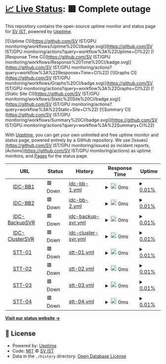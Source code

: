 # [📈 Live Status](https://demo.upptime.js.org): <!--live status--> **🟥 Complete outage**

This repository contains the open-source uptime monitor and status page for [SV IST](https://demo.upptime.js.org), powered by [Upptime](https://github.com/upptime/upptime).

[![Uptime CI](https://github.com/SV IST/GPU monitoring/workflows/Uptime%20CI/badge.svg)](https://github.com/SV IST/GPU monitoring/actions?query=workflow%3A%22Uptime+CI%22)
[![Response Time CI](https://github.com/SV IST/GPU monitoring/workflows/Response%20Time%20CI/badge.svg)](https://github.com/SV IST/GPU monitoring/actions?query=workflow%3A%22Response+Time+CI%22)
[![Graphs CI](https://github.com/SV IST/GPU monitoring/workflows/Graphs%20CI/badge.svg)](https://github.com/SV IST/GPU monitoring/actions?query=workflow%3A%22Graphs+CI%22)
[![Static Site CI](https://github.com/SV IST/GPU monitoring/workflows/Static%20Site%20CI/badge.svg)](https://github.com/SV IST/GPU monitoring/actions?query=workflow%3A%22Static+Site+CI%22)
[![Summary CI](https://github.com/SV IST/GPU monitoring/workflows/Summary%20CI/badge.svg)](https://github.com/SV IST/GPU monitoring/actions?query=workflow%3A%22Summary+CI%22)

With [Upptime](https://upptime.js.org), you can get your own unlimited and free uptime monitor and status page, powered entirely by a GitHub repository. We use [Issues](https://github.com/SV IST/GPU monitoring/issues) as incident reports, [Actions](https://github.com/SV IST/GPU monitoring/actions) as uptime monitors, and [Pages](https://demo.upptime.js.org) for the status page.

<!--start: status pages-->
<!-- This summary is generated by Upptime (https://github.com/upptime/upptime) -->
<!-- Do not edit this manually, your changes will be overwritten -->
<!-- prettier-ignore -->
| URL | Status | History | Response Time | Uptime |
| --- | ------ | ------- | ------------- | ------ |
| <img alt="" src="https://icons.duckduckgo.com/ip3/null.ico" height="13"> [IDC-BB1](10.50.20.105) | 🟥 Down | [idc-bb-1.yml](https://github.com/teamjun/GPUmonitoring/commits/HEAD/history/idc-bb-1.yml) | <details><summary><img alt="Response time graph" src="./graphs/idc-bb-1/response-time-week.png" height="20"> 0ms</summary><br><a href="https://teamjun.github.io/GPU monitoring/history/idc-bb-1"><img alt="Response time 0" src="https://img.shields.io/endpoint?url=https%3A%2F%2Fraw.githubusercontent.com%2Fteamjun%2FGPUmonitoring%2FHEAD%2Fapi%2Fidc-bb-1%2Fresponse-time.json"></a><br><a href="https://teamjun.github.io/GPU monitoring/history/idc-bb-1"><img alt="24-hour response time 0" src="https://img.shields.io/endpoint?url=https%3A%2F%2Fraw.githubusercontent.com%2Fteamjun%2FGPUmonitoring%2FHEAD%2Fapi%2Fidc-bb-1%2Fresponse-time-day.json"></a><br><a href="https://teamjun.github.io/GPU monitoring/history/idc-bb-1"><img alt="7-day response time 0" src="https://img.shields.io/endpoint?url=https%3A%2F%2Fraw.githubusercontent.com%2Fteamjun%2FGPUmonitoring%2FHEAD%2Fapi%2Fidc-bb-1%2Fresponse-time-week.json"></a><br><a href="https://teamjun.github.io/GPU monitoring/history/idc-bb-1"><img alt="30-day response time 0" src="https://img.shields.io/endpoint?url=https%3A%2F%2Fraw.githubusercontent.com%2Fteamjun%2FGPUmonitoring%2FHEAD%2Fapi%2Fidc-bb-1%2Fresponse-time-month.json"></a><br><a href="https://teamjun.github.io/GPU monitoring/history/idc-bb-1"><img alt="1-year response time 0" src="https://img.shields.io/endpoint?url=https%3A%2F%2Fraw.githubusercontent.com%2Fteamjun%2FGPUmonitoring%2FHEAD%2Fapi%2Fidc-bb-1%2Fresponse-time-year.json"></a></details> | <details><summary><a href="https://teamjun.github.io/GPU monitoring/history/idc-bb-1">0.01%</a></summary><a href="https://teamjun.github.io/GPU monitoring/history/idc-bb-1"><img alt="All-time uptime 0.01%" src="https://img.shields.io/endpoint?url=https%3A%2F%2Fraw.githubusercontent.com%2Fteamjun%2FGPUmonitoring%2FHEAD%2Fapi%2Fidc-bb-1%2Fuptime.json"></a><br><a href="https://teamjun.github.io/GPU monitoring/history/idc-bb-1"><img alt="24-hour uptime 0.00%" src="https://img.shields.io/endpoint?url=https%3A%2F%2Fraw.githubusercontent.com%2Fteamjun%2FGPUmonitoring%2FHEAD%2Fapi%2Fidc-bb-1%2Fuptime-day.json"></a><br><a href="https://teamjun.github.io/GPU monitoring/history/idc-bb-1"><img alt="7-day uptime 0.01%" src="https://img.shields.io/endpoint?url=https%3A%2F%2Fraw.githubusercontent.com%2Fteamjun%2FGPUmonitoring%2FHEAD%2Fapi%2Fidc-bb-1%2Fuptime-week.json"></a><br><a href="https://teamjun.github.io/GPU monitoring/history/idc-bb-1"><img alt="30-day uptime 0.01%" src="https://img.shields.io/endpoint?url=https%3A%2F%2Fraw.githubusercontent.com%2Fteamjun%2FGPUmonitoring%2FHEAD%2Fapi%2Fidc-bb-1%2Fuptime-month.json"></a><br><a href="https://teamjun.github.io/GPU monitoring/history/idc-bb-1"><img alt="1-year uptime 0.01%" src="https://img.shields.io/endpoint?url=https%3A%2F%2Fraw.githubusercontent.com%2Fteamjun%2FGPUmonitoring%2FHEAD%2Fapi%2Fidc-bb-1%2Fuptime-year.json"></a></details>
| <img alt="" src="https://icons.duckduckgo.com/ip3/null.ico" height="13"> [IDC-BB2](10.50.20.106) | 🟥 Down | [idc-bb-2.yml](https://github.com/teamjun/GPUmonitoring/commits/HEAD/history/idc-bb-2.yml) | <details><summary><img alt="Response time graph" src="./graphs/idc-bb-2/response-time-week.png" height="20"> 0ms</summary><br><a href="https://teamjun.github.io/GPU monitoring/history/idc-bb-2"><img alt="Response time 0" src="https://img.shields.io/endpoint?url=https%3A%2F%2Fraw.githubusercontent.com%2Fteamjun%2FGPUmonitoring%2FHEAD%2Fapi%2Fidc-bb-2%2Fresponse-time.json"></a><br><a href="https://teamjun.github.io/GPU monitoring/history/idc-bb-2"><img alt="24-hour response time 0" src="https://img.shields.io/endpoint?url=https%3A%2F%2Fraw.githubusercontent.com%2Fteamjun%2FGPUmonitoring%2FHEAD%2Fapi%2Fidc-bb-2%2Fresponse-time-day.json"></a><br><a href="https://teamjun.github.io/GPU monitoring/history/idc-bb-2"><img alt="7-day response time 0" src="https://img.shields.io/endpoint?url=https%3A%2F%2Fraw.githubusercontent.com%2Fteamjun%2FGPUmonitoring%2FHEAD%2Fapi%2Fidc-bb-2%2Fresponse-time-week.json"></a><br><a href="https://teamjun.github.io/GPU monitoring/history/idc-bb-2"><img alt="30-day response time 0" src="https://img.shields.io/endpoint?url=https%3A%2F%2Fraw.githubusercontent.com%2Fteamjun%2FGPUmonitoring%2FHEAD%2Fapi%2Fidc-bb-2%2Fresponse-time-month.json"></a><br><a href="https://teamjun.github.io/GPU monitoring/history/idc-bb-2"><img alt="1-year response time 0" src="https://img.shields.io/endpoint?url=https%3A%2F%2Fraw.githubusercontent.com%2Fteamjun%2FGPUmonitoring%2FHEAD%2Fapi%2Fidc-bb-2%2Fresponse-time-year.json"></a></details> | <details><summary><a href="https://teamjun.github.io/GPU monitoring/history/idc-bb-2">0.01%</a></summary><a href="https://teamjun.github.io/GPU monitoring/history/idc-bb-2"><img alt="All-time uptime 0.01%" src="https://img.shields.io/endpoint?url=https%3A%2F%2Fraw.githubusercontent.com%2Fteamjun%2FGPUmonitoring%2FHEAD%2Fapi%2Fidc-bb-2%2Fuptime.json"></a><br><a href="https://teamjun.github.io/GPU monitoring/history/idc-bb-2"><img alt="24-hour uptime 0.00%" src="https://img.shields.io/endpoint?url=https%3A%2F%2Fraw.githubusercontent.com%2Fteamjun%2FGPUmonitoring%2FHEAD%2Fapi%2Fidc-bb-2%2Fuptime-day.json"></a><br><a href="https://teamjun.github.io/GPU monitoring/history/idc-bb-2"><img alt="7-day uptime 0.01%" src="https://img.shields.io/endpoint?url=https%3A%2F%2Fraw.githubusercontent.com%2Fteamjun%2FGPUmonitoring%2FHEAD%2Fapi%2Fidc-bb-2%2Fuptime-week.json"></a><br><a href="https://teamjun.github.io/GPU monitoring/history/idc-bb-2"><img alt="30-day uptime 0.01%" src="https://img.shields.io/endpoint?url=https%3A%2F%2Fraw.githubusercontent.com%2Fteamjun%2FGPUmonitoring%2FHEAD%2Fapi%2Fidc-bb-2%2Fuptime-month.json"></a><br><a href="https://teamjun.github.io/GPU monitoring/history/idc-bb-2"><img alt="1-year uptime 0.01%" src="https://img.shields.io/endpoint?url=https%3A%2F%2Fraw.githubusercontent.com%2Fteamjun%2FGPUmonitoring%2FHEAD%2Fapi%2Fidc-bb-2%2Fuptime-year.json"></a></details>
| <img alt="" src="https://icons.duckduckgo.com/ip3/null.ico" height="13"> [IDC-BackupSVR](10.50.20.127) | 🟥 Down | [idc-backup-svr.yml](https://github.com/teamjun/GPUmonitoring/commits/HEAD/history/idc-backup-svr.yml) | <details><summary><img alt="Response time graph" src="./graphs/idc-backup-svr/response-time-week.png" height="20"> 0ms</summary><br><a href="https://teamjun.github.io/GPU monitoring/history/idc-backup-svr"><img alt="Response time 0" src="https://img.shields.io/endpoint?url=https%3A%2F%2Fraw.githubusercontent.com%2Fteamjun%2FGPUmonitoring%2FHEAD%2Fapi%2Fidc-backup-svr%2Fresponse-time.json"></a><br><a href="https://teamjun.github.io/GPU monitoring/history/idc-backup-svr"><img alt="24-hour response time 0" src="https://img.shields.io/endpoint?url=https%3A%2F%2Fraw.githubusercontent.com%2Fteamjun%2FGPUmonitoring%2FHEAD%2Fapi%2Fidc-backup-svr%2Fresponse-time-day.json"></a><br><a href="https://teamjun.github.io/GPU monitoring/history/idc-backup-svr"><img alt="7-day response time 0" src="https://img.shields.io/endpoint?url=https%3A%2F%2Fraw.githubusercontent.com%2Fteamjun%2FGPUmonitoring%2FHEAD%2Fapi%2Fidc-backup-svr%2Fresponse-time-week.json"></a><br><a href="https://teamjun.github.io/GPU monitoring/history/idc-backup-svr"><img alt="30-day response time 0" src="https://img.shields.io/endpoint?url=https%3A%2F%2Fraw.githubusercontent.com%2Fteamjun%2FGPUmonitoring%2FHEAD%2Fapi%2Fidc-backup-svr%2Fresponse-time-month.json"></a><br><a href="https://teamjun.github.io/GPU monitoring/history/idc-backup-svr"><img alt="1-year response time 0" src="https://img.shields.io/endpoint?url=https%3A%2F%2Fraw.githubusercontent.com%2Fteamjun%2FGPUmonitoring%2FHEAD%2Fapi%2Fidc-backup-svr%2Fresponse-time-year.json"></a></details> | <details><summary><a href="https://teamjun.github.io/GPU monitoring/history/idc-backup-svr">0.01%</a></summary><a href="https://teamjun.github.io/GPU monitoring/history/idc-backup-svr"><img alt="All-time uptime 0.01%" src="https://img.shields.io/endpoint?url=https%3A%2F%2Fraw.githubusercontent.com%2Fteamjun%2FGPUmonitoring%2FHEAD%2Fapi%2Fidc-backup-svr%2Fuptime.json"></a><br><a href="https://teamjun.github.io/GPU monitoring/history/idc-backup-svr"><img alt="24-hour uptime 0.00%" src="https://img.shields.io/endpoint?url=https%3A%2F%2Fraw.githubusercontent.com%2Fteamjun%2FGPUmonitoring%2FHEAD%2Fapi%2Fidc-backup-svr%2Fuptime-day.json"></a><br><a href="https://teamjun.github.io/GPU monitoring/history/idc-backup-svr"><img alt="7-day uptime 0.01%" src="https://img.shields.io/endpoint?url=https%3A%2F%2Fraw.githubusercontent.com%2Fteamjun%2FGPUmonitoring%2FHEAD%2Fapi%2Fidc-backup-svr%2Fuptime-week.json"></a><br><a href="https://teamjun.github.io/GPU monitoring/history/idc-backup-svr"><img alt="30-day uptime 0.01%" src="https://img.shields.io/endpoint?url=https%3A%2F%2Fraw.githubusercontent.com%2Fteamjun%2FGPUmonitoring%2FHEAD%2Fapi%2Fidc-backup-svr%2Fuptime-month.json"></a><br><a href="https://teamjun.github.io/GPU monitoring/history/idc-backup-svr"><img alt="1-year uptime 0.01%" src="https://img.shields.io/endpoint?url=https%3A%2F%2Fraw.githubusercontent.com%2Fteamjun%2FGPUmonitoring%2FHEAD%2Fapi%2Fidc-backup-svr%2Fuptime-year.json"></a></details>
| <img alt="" src="https://icons.duckduckgo.com/ip3/null.ico" height="13"> [IDC-ClusterSVR](10.50.20.129) | 🟥 Down | [idc-cluster-svr.yml](https://github.com/teamjun/GPUmonitoring/commits/HEAD/history/idc-cluster-svr.yml) | <details><summary><img alt="Response time graph" src="./graphs/idc-cluster-svr/response-time-week.png" height="20"> 0ms</summary><br><a href="https://teamjun.github.io/GPU monitoring/history/idc-cluster-svr"><img alt="Response time 0" src="https://img.shields.io/endpoint?url=https%3A%2F%2Fraw.githubusercontent.com%2Fteamjun%2FGPUmonitoring%2FHEAD%2Fapi%2Fidc-cluster-svr%2Fresponse-time.json"></a><br><a href="https://teamjun.github.io/GPU monitoring/history/idc-cluster-svr"><img alt="24-hour response time 0" src="https://img.shields.io/endpoint?url=https%3A%2F%2Fraw.githubusercontent.com%2Fteamjun%2FGPUmonitoring%2FHEAD%2Fapi%2Fidc-cluster-svr%2Fresponse-time-day.json"></a><br><a href="https://teamjun.github.io/GPU monitoring/history/idc-cluster-svr"><img alt="7-day response time 0" src="https://img.shields.io/endpoint?url=https%3A%2F%2Fraw.githubusercontent.com%2Fteamjun%2FGPUmonitoring%2FHEAD%2Fapi%2Fidc-cluster-svr%2Fresponse-time-week.json"></a><br><a href="https://teamjun.github.io/GPU monitoring/history/idc-cluster-svr"><img alt="30-day response time 0" src="https://img.shields.io/endpoint?url=https%3A%2F%2Fraw.githubusercontent.com%2Fteamjun%2FGPUmonitoring%2FHEAD%2Fapi%2Fidc-cluster-svr%2Fresponse-time-month.json"></a><br><a href="https://teamjun.github.io/GPU monitoring/history/idc-cluster-svr"><img alt="1-year response time 0" src="https://img.shields.io/endpoint?url=https%3A%2F%2Fraw.githubusercontent.com%2Fteamjun%2FGPUmonitoring%2FHEAD%2Fapi%2Fidc-cluster-svr%2Fresponse-time-year.json"></a></details> | <details><summary><a href="https://teamjun.github.io/GPU monitoring/history/idc-cluster-svr">0.01%</a></summary><a href="https://teamjun.github.io/GPU monitoring/history/idc-cluster-svr"><img alt="All-time uptime 0.01%" src="https://img.shields.io/endpoint?url=https%3A%2F%2Fraw.githubusercontent.com%2Fteamjun%2FGPUmonitoring%2FHEAD%2Fapi%2Fidc-cluster-svr%2Fuptime.json"></a><br><a href="https://teamjun.github.io/GPU monitoring/history/idc-cluster-svr"><img alt="24-hour uptime 0.00%" src="https://img.shields.io/endpoint?url=https%3A%2F%2Fraw.githubusercontent.com%2Fteamjun%2FGPUmonitoring%2FHEAD%2Fapi%2Fidc-cluster-svr%2Fuptime-day.json"></a><br><a href="https://teamjun.github.io/GPU monitoring/history/idc-cluster-svr"><img alt="7-day uptime 0.01%" src="https://img.shields.io/endpoint?url=https%3A%2F%2Fraw.githubusercontent.com%2Fteamjun%2FGPUmonitoring%2FHEAD%2Fapi%2Fidc-cluster-svr%2Fuptime-week.json"></a><br><a href="https://teamjun.github.io/GPU monitoring/history/idc-cluster-svr"><img alt="30-day uptime 0.01%" src="https://img.shields.io/endpoint?url=https%3A%2F%2Fraw.githubusercontent.com%2Fteamjun%2FGPUmonitoring%2FHEAD%2Fapi%2Fidc-cluster-svr%2Fuptime-month.json"></a><br><a href="https://teamjun.github.io/GPU monitoring/history/idc-cluster-svr"><img alt="1-year uptime 0.01%" src="https://img.shields.io/endpoint?url=https%3A%2F%2Fraw.githubusercontent.com%2Fteamjun%2FGPUmonitoring%2FHEAD%2Fapi%2Fidc-cluster-svr%2Fuptime-year.json"></a></details>
| <img alt="" src="https://icons.duckduckgo.com/ip3/null.ico" height="13"> [STT-01](10.50.20.70) | 🟥 Down | [stt-01.yml](https://github.com/teamjun/GPUmonitoring/commits/HEAD/history/stt-01.yml) | <details><summary><img alt="Response time graph" src="./graphs/stt-01/response-time-week.png" height="20"> 0ms</summary><br><a href="https://teamjun.github.io/GPU monitoring/history/stt-01"><img alt="Response time 0" src="https://img.shields.io/endpoint?url=https%3A%2F%2Fraw.githubusercontent.com%2Fteamjun%2FGPUmonitoring%2FHEAD%2Fapi%2Fstt-01%2Fresponse-time.json"></a><br><a href="https://teamjun.github.io/GPU monitoring/history/stt-01"><img alt="24-hour response time 0" src="https://img.shields.io/endpoint?url=https%3A%2F%2Fraw.githubusercontent.com%2Fteamjun%2FGPUmonitoring%2FHEAD%2Fapi%2Fstt-01%2Fresponse-time-day.json"></a><br><a href="https://teamjun.github.io/GPU monitoring/history/stt-01"><img alt="7-day response time 0" src="https://img.shields.io/endpoint?url=https%3A%2F%2Fraw.githubusercontent.com%2Fteamjun%2FGPUmonitoring%2FHEAD%2Fapi%2Fstt-01%2Fresponse-time-week.json"></a><br><a href="https://teamjun.github.io/GPU monitoring/history/stt-01"><img alt="30-day response time 0" src="https://img.shields.io/endpoint?url=https%3A%2F%2Fraw.githubusercontent.com%2Fteamjun%2FGPUmonitoring%2FHEAD%2Fapi%2Fstt-01%2Fresponse-time-month.json"></a><br><a href="https://teamjun.github.io/GPU monitoring/history/stt-01"><img alt="1-year response time 0" src="https://img.shields.io/endpoint?url=https%3A%2F%2Fraw.githubusercontent.com%2Fteamjun%2FGPUmonitoring%2FHEAD%2Fapi%2Fstt-01%2Fresponse-time-year.json"></a></details> | <details><summary><a href="https://teamjun.github.io/GPU monitoring/history/stt-01">0.01%</a></summary><a href="https://teamjun.github.io/GPU monitoring/history/stt-01"><img alt="All-time uptime 0.01%" src="https://img.shields.io/endpoint?url=https%3A%2F%2Fraw.githubusercontent.com%2Fteamjun%2FGPUmonitoring%2FHEAD%2Fapi%2Fstt-01%2Fuptime.json"></a><br><a href="https://teamjun.github.io/GPU monitoring/history/stt-01"><img alt="24-hour uptime 0.00%" src="https://img.shields.io/endpoint?url=https%3A%2F%2Fraw.githubusercontent.com%2Fteamjun%2FGPUmonitoring%2FHEAD%2Fapi%2Fstt-01%2Fuptime-day.json"></a><br><a href="https://teamjun.github.io/GPU monitoring/history/stt-01"><img alt="7-day uptime 0.01%" src="https://img.shields.io/endpoint?url=https%3A%2F%2Fraw.githubusercontent.com%2Fteamjun%2FGPUmonitoring%2FHEAD%2Fapi%2Fstt-01%2Fuptime-week.json"></a><br><a href="https://teamjun.github.io/GPU monitoring/history/stt-01"><img alt="30-day uptime 0.01%" src="https://img.shields.io/endpoint?url=https%3A%2F%2Fraw.githubusercontent.com%2Fteamjun%2FGPUmonitoring%2FHEAD%2Fapi%2Fstt-01%2Fuptime-month.json"></a><br><a href="https://teamjun.github.io/GPU monitoring/history/stt-01"><img alt="1-year uptime 0.01%" src="https://img.shields.io/endpoint?url=https%3A%2F%2Fraw.githubusercontent.com%2Fteamjun%2FGPUmonitoring%2FHEAD%2Fapi%2Fstt-01%2Fuptime-year.json"></a></details>
| <img alt="" src="https://icons.duckduckgo.com/ip3/null.ico" height="13"> [STT-02](10.50.20.71) | 🟥 Down | [stt-02.yml](https://github.com/teamjun/GPUmonitoring/commits/HEAD/history/stt-02.yml) | <details><summary><img alt="Response time graph" src="./graphs/stt-02/response-time-week.png" height="20"> 0ms</summary><br><a href="https://teamjun.github.io/GPU monitoring/history/stt-02"><img alt="Response time 0" src="https://img.shields.io/endpoint?url=https%3A%2F%2Fraw.githubusercontent.com%2Fteamjun%2FGPUmonitoring%2FHEAD%2Fapi%2Fstt-02%2Fresponse-time.json"></a><br><a href="https://teamjun.github.io/GPU monitoring/history/stt-02"><img alt="24-hour response time 0" src="https://img.shields.io/endpoint?url=https%3A%2F%2Fraw.githubusercontent.com%2Fteamjun%2FGPUmonitoring%2FHEAD%2Fapi%2Fstt-02%2Fresponse-time-day.json"></a><br><a href="https://teamjun.github.io/GPU monitoring/history/stt-02"><img alt="7-day response time 0" src="https://img.shields.io/endpoint?url=https%3A%2F%2Fraw.githubusercontent.com%2Fteamjun%2FGPUmonitoring%2FHEAD%2Fapi%2Fstt-02%2Fresponse-time-week.json"></a><br><a href="https://teamjun.github.io/GPU monitoring/history/stt-02"><img alt="30-day response time 0" src="https://img.shields.io/endpoint?url=https%3A%2F%2Fraw.githubusercontent.com%2Fteamjun%2FGPUmonitoring%2FHEAD%2Fapi%2Fstt-02%2Fresponse-time-month.json"></a><br><a href="https://teamjun.github.io/GPU monitoring/history/stt-02"><img alt="1-year response time 0" src="https://img.shields.io/endpoint?url=https%3A%2F%2Fraw.githubusercontent.com%2Fteamjun%2FGPUmonitoring%2FHEAD%2Fapi%2Fstt-02%2Fresponse-time-year.json"></a></details> | <details><summary><a href="https://teamjun.github.io/GPU monitoring/history/stt-02">0.01%</a></summary><a href="https://teamjun.github.io/GPU monitoring/history/stt-02"><img alt="All-time uptime 0.01%" src="https://img.shields.io/endpoint?url=https%3A%2F%2Fraw.githubusercontent.com%2Fteamjun%2FGPUmonitoring%2FHEAD%2Fapi%2Fstt-02%2Fuptime.json"></a><br><a href="https://teamjun.github.io/GPU monitoring/history/stt-02"><img alt="24-hour uptime 0.00%" src="https://img.shields.io/endpoint?url=https%3A%2F%2Fraw.githubusercontent.com%2Fteamjun%2FGPUmonitoring%2FHEAD%2Fapi%2Fstt-02%2Fuptime-day.json"></a><br><a href="https://teamjun.github.io/GPU monitoring/history/stt-02"><img alt="7-day uptime 0.01%" src="https://img.shields.io/endpoint?url=https%3A%2F%2Fraw.githubusercontent.com%2Fteamjun%2FGPUmonitoring%2FHEAD%2Fapi%2Fstt-02%2Fuptime-week.json"></a><br><a href="https://teamjun.github.io/GPU monitoring/history/stt-02"><img alt="30-day uptime 0.01%" src="https://img.shields.io/endpoint?url=https%3A%2F%2Fraw.githubusercontent.com%2Fteamjun%2FGPUmonitoring%2FHEAD%2Fapi%2Fstt-02%2Fuptime-month.json"></a><br><a href="https://teamjun.github.io/GPU monitoring/history/stt-02"><img alt="1-year uptime 0.01%" src="https://img.shields.io/endpoint?url=https%3A%2F%2Fraw.githubusercontent.com%2Fteamjun%2FGPUmonitoring%2FHEAD%2Fapi%2Fstt-02%2Fuptime-year.json"></a></details>
| <img alt="" src="https://icons.duckduckgo.com/ip3/null.ico" height="13"> [STT-03](10.50.20.72) | 🟥 Down | [stt-03.yml](https://github.com/teamjun/GPUmonitoring/commits/HEAD/history/stt-03.yml) | <details><summary><img alt="Response time graph" src="./graphs/stt-03/response-time-week.png" height="20"> 0ms</summary><br><a href="https://teamjun.github.io/GPU monitoring/history/stt-03"><img alt="Response time 0" src="https://img.shields.io/endpoint?url=https%3A%2F%2Fraw.githubusercontent.com%2Fteamjun%2FGPUmonitoring%2FHEAD%2Fapi%2Fstt-03%2Fresponse-time.json"></a><br><a href="https://teamjun.github.io/GPU monitoring/history/stt-03"><img alt="24-hour response time 0" src="https://img.shields.io/endpoint?url=https%3A%2F%2Fraw.githubusercontent.com%2Fteamjun%2FGPUmonitoring%2FHEAD%2Fapi%2Fstt-03%2Fresponse-time-day.json"></a><br><a href="https://teamjun.github.io/GPU monitoring/history/stt-03"><img alt="7-day response time 0" src="https://img.shields.io/endpoint?url=https%3A%2F%2Fraw.githubusercontent.com%2Fteamjun%2FGPUmonitoring%2FHEAD%2Fapi%2Fstt-03%2Fresponse-time-week.json"></a><br><a href="https://teamjun.github.io/GPU monitoring/history/stt-03"><img alt="30-day response time 0" src="https://img.shields.io/endpoint?url=https%3A%2F%2Fraw.githubusercontent.com%2Fteamjun%2FGPUmonitoring%2FHEAD%2Fapi%2Fstt-03%2Fresponse-time-month.json"></a><br><a href="https://teamjun.github.io/GPU monitoring/history/stt-03"><img alt="1-year response time 0" src="https://img.shields.io/endpoint?url=https%3A%2F%2Fraw.githubusercontent.com%2Fteamjun%2FGPUmonitoring%2FHEAD%2Fapi%2Fstt-03%2Fresponse-time-year.json"></a></details> | <details><summary><a href="https://teamjun.github.io/GPU monitoring/history/stt-03">0.01%</a></summary><a href="https://teamjun.github.io/GPU monitoring/history/stt-03"><img alt="All-time uptime 0.01%" src="https://img.shields.io/endpoint?url=https%3A%2F%2Fraw.githubusercontent.com%2Fteamjun%2FGPUmonitoring%2FHEAD%2Fapi%2Fstt-03%2Fuptime.json"></a><br><a href="https://teamjun.github.io/GPU monitoring/history/stt-03"><img alt="24-hour uptime 0.00%" src="https://img.shields.io/endpoint?url=https%3A%2F%2Fraw.githubusercontent.com%2Fteamjun%2FGPUmonitoring%2FHEAD%2Fapi%2Fstt-03%2Fuptime-day.json"></a><br><a href="https://teamjun.github.io/GPU monitoring/history/stt-03"><img alt="7-day uptime 0.01%" src="https://img.shields.io/endpoint?url=https%3A%2F%2Fraw.githubusercontent.com%2Fteamjun%2FGPUmonitoring%2FHEAD%2Fapi%2Fstt-03%2Fuptime-week.json"></a><br><a href="https://teamjun.github.io/GPU monitoring/history/stt-03"><img alt="30-day uptime 0.01%" src="https://img.shields.io/endpoint?url=https%3A%2F%2Fraw.githubusercontent.com%2Fteamjun%2FGPUmonitoring%2FHEAD%2Fapi%2Fstt-03%2Fuptime-month.json"></a><br><a href="https://teamjun.github.io/GPU monitoring/history/stt-03"><img alt="1-year uptime 0.01%" src="https://img.shields.io/endpoint?url=https%3A%2F%2Fraw.githubusercontent.com%2Fteamjun%2FGPUmonitoring%2FHEAD%2Fapi%2Fstt-03%2Fuptime-year.json"></a></details>
| <img alt="" src="https://icons.duckduckgo.com/ip3/null.ico" height="13"> [STT-04](10.50.20.73) | 🟥 Down | [stt-04.yml](https://github.com/teamjun/GPUmonitoring/commits/HEAD/history/stt-04.yml) | <details><summary><img alt="Response time graph" src="./graphs/stt-04/response-time-week.png" height="20"> 0ms</summary><br><a href="https://teamjun.github.io/GPU monitoring/history/stt-04"><img alt="Response time 0" src="https://img.shields.io/endpoint?url=https%3A%2F%2Fraw.githubusercontent.com%2Fteamjun%2FGPUmonitoring%2FHEAD%2Fapi%2Fstt-04%2Fresponse-time.json"></a><br><a href="https://teamjun.github.io/GPU monitoring/history/stt-04"><img alt="24-hour response time 0" src="https://img.shields.io/endpoint?url=https%3A%2F%2Fraw.githubusercontent.com%2Fteamjun%2FGPUmonitoring%2FHEAD%2Fapi%2Fstt-04%2Fresponse-time-day.json"></a><br><a href="https://teamjun.github.io/GPU monitoring/history/stt-04"><img alt="7-day response time 0" src="https://img.shields.io/endpoint?url=https%3A%2F%2Fraw.githubusercontent.com%2Fteamjun%2FGPUmonitoring%2FHEAD%2Fapi%2Fstt-04%2Fresponse-time-week.json"></a><br><a href="https://teamjun.github.io/GPU monitoring/history/stt-04"><img alt="30-day response time 0" src="https://img.shields.io/endpoint?url=https%3A%2F%2Fraw.githubusercontent.com%2Fteamjun%2FGPUmonitoring%2FHEAD%2Fapi%2Fstt-04%2Fresponse-time-month.json"></a><br><a href="https://teamjun.github.io/GPU monitoring/history/stt-04"><img alt="1-year response time 0" src="https://img.shields.io/endpoint?url=https%3A%2F%2Fraw.githubusercontent.com%2Fteamjun%2FGPUmonitoring%2FHEAD%2Fapi%2Fstt-04%2Fresponse-time-year.json"></a></details> | <details><summary><a href="https://teamjun.github.io/GPU monitoring/history/stt-04">0.01%</a></summary><a href="https://teamjun.github.io/GPU monitoring/history/stt-04"><img alt="All-time uptime 0.01%" src="https://img.shields.io/endpoint?url=https%3A%2F%2Fraw.githubusercontent.com%2Fteamjun%2FGPUmonitoring%2FHEAD%2Fapi%2Fstt-04%2Fuptime.json"></a><br><a href="https://teamjun.github.io/GPU monitoring/history/stt-04"><img alt="24-hour uptime 0.00%" src="https://img.shields.io/endpoint?url=https%3A%2F%2Fraw.githubusercontent.com%2Fteamjun%2FGPUmonitoring%2FHEAD%2Fapi%2Fstt-04%2Fuptime-day.json"></a><br><a href="https://teamjun.github.io/GPU monitoring/history/stt-04"><img alt="7-day uptime 0.01%" src="https://img.shields.io/endpoint?url=https%3A%2F%2Fraw.githubusercontent.com%2Fteamjun%2FGPUmonitoring%2FHEAD%2Fapi%2Fstt-04%2Fuptime-week.json"></a><br><a href="https://teamjun.github.io/GPU monitoring/history/stt-04"><img alt="30-day uptime 0.01%" src="https://img.shields.io/endpoint?url=https%3A%2F%2Fraw.githubusercontent.com%2Fteamjun%2FGPUmonitoring%2FHEAD%2Fapi%2Fstt-04%2Fuptime-month.json"></a><br><a href="https://teamjun.github.io/GPU monitoring/history/stt-04"><img alt="1-year uptime 0.01%" src="https://img.shields.io/endpoint?url=https%3A%2F%2Fraw.githubusercontent.com%2Fteamjun%2FGPUmonitoring%2FHEAD%2Fapi%2Fstt-04%2Fuptime-year.json"></a></details>

<!--end: status pages-->

[**Visit our status website →**](https://demo.upptime.js.org)

## 📄 License

- Powered by: [Upptime](https://github.com/upptime/upptime)
- Code: [MIT](./LICENSE) © [SV IST](https://demo.upptime.js.org)
- Data in the `./history` directory: [Open Database License](https://opendatacommons.org/licenses/odbl/1-0/)

